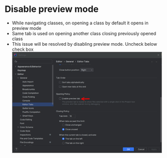 # Disable preview mode
* While navigating classes, on opening a class by default it opens in preview mode
* Same tab is used on opening another class closing previously opened class
* This issue will be resolved by disabling preview mode. Uncheck below check box
![picture](img/000002.jpg)